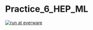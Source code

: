 # Practice_6_HEP_ML


[![run at everware](https://img.shields.io/badge/run%20me-@everware-blue.svg?style=flat)](https://everware.rep.school.yandex.net/hub/oauth_login?repourl=https://github.com/SchattenGenie/Practice_6_HEP_ML)
